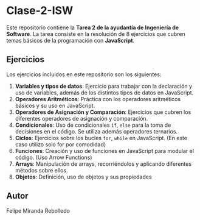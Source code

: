 # Clase-2-ISW

Este repositorio contiene la **Tarea 2 de la ayudantía de Ingeniería de Software**. La tarea consiste en la resolución de 8 ejercicios que cubren temas básicos de la programación con **JavaScript**.

## Ejercicios

Los ejercicios incluidos en este repositorio son los siguientes:

1. **Variables y tipos de datos**: Ejercicio para trabajar con la declaración y uso de variables, además de los distintos tipos de datos en JavaScript.
2. **Operadores Aritméticos**: Práctica con los operadores aritméticos básicos y su uso en JavaScript.
3. **Operadores de Asignación y Comparación**: Ejercicios que cubren los diferentes operadores de asignación y comparación.
4. **Condicionales**: Uso de condicionales `if`, `else` para la toma de decisiones en el código. Se utiliza además operadores ternarios.
5. **Ciclos**: Ejercicios sobre los bucles `for`, `while` en JavaScript. (En este caso utilizo solo for por comodidad)
6. **Funciones**: Creación y uso de funciones en JavaScript para modular el código. (Uso Arrow Functions)
7. **Arrays**: Manipulación de arrays, recorriéndolos y aplicando diferentes métodos sobre ellos.
8. **Objetos**: Definición, uso de objetos y sus propiedades

## Autor

Felipe Miranda Rebolledo
